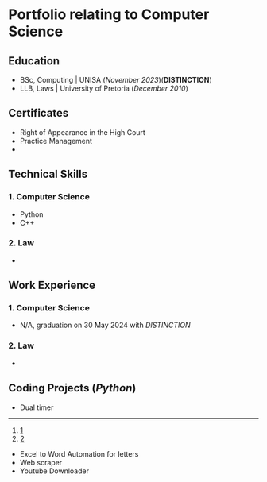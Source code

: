 # Portfolio relating to Computer Science

## Education
- BSc, Computing | UNISA (_November 2023_)(**DISTINCTION**)
- LLB, Laws	| University of Pretoria (_December 2010_)

## Certificates 
- Right of Appearance in the High Court
- Practice Management
- 

## Technical Skills
### 1. Computer Science
- Python
- C++

### 2. Law
- 

## Work Experience
### 1. Computer Science
- N/A, graduation on 30 May 2024 with _DISTINCTION_

### 2. Law
- 

## Coding Projects (_Python_)
- Dual timer
-------------------
1. [1](/assets/img/screenshot.100.png)
2. [2](/../main/assets/images/screenshot.99.png)
- Excel to Word Automation for letters
- Web scraper
- Youtube Downloader
